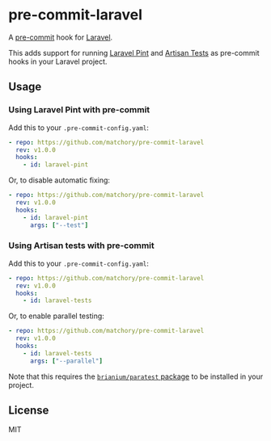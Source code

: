 pre-commit-laravel
==================
A [pre-commit](https://pre-commit.com/) hook for [Laravel](https://laravel.com/).

This adds support for running [Laravel Pint](https://laravel.com/docs/10.x/pint) and 
[Artisan Tests](https://laravel.com/docs/10.x/testing#running-tests) as pre-commit hooks in your Laravel project. 

Usage
-----

### Using Laravel Pint with pre-commit
Add this to your `.pre-commit-config.yaml`:

```yaml
- repo: https://github.com/matchory/pre-commit-laravel
  rev: v1.0.0
  hooks:
    - id: laravel-pint
```

Or, to disable automatic fixing:
```yaml
- repo: https://github.com/matchory/pre-commit-laravel
  rev: v1.0.0
  hooks:
    - id: laravel-pint
      args: ["--test"]
```

### Using Artisan tests with pre-commit
Add this to your `.pre-commit-config.yaml`:

```yaml
- repo: https://github.com/matchory/pre-commit-laravel
  rev: v1.0.0
  hooks:
    - id: laravel-tests
```

Or, to enable parallel testing:
```yaml
- repo: https://github.com/matchory/pre-commit-laravel
  rev: v1.0.0
  hooks:
    - id: laravel-tests
      args: ["--parallel"]
```
Note that this requires the [`brianium/paratest` package](https://packagist.org/packages/brianium/paratest) to be 
installed in your project.

License
-------
MIT
